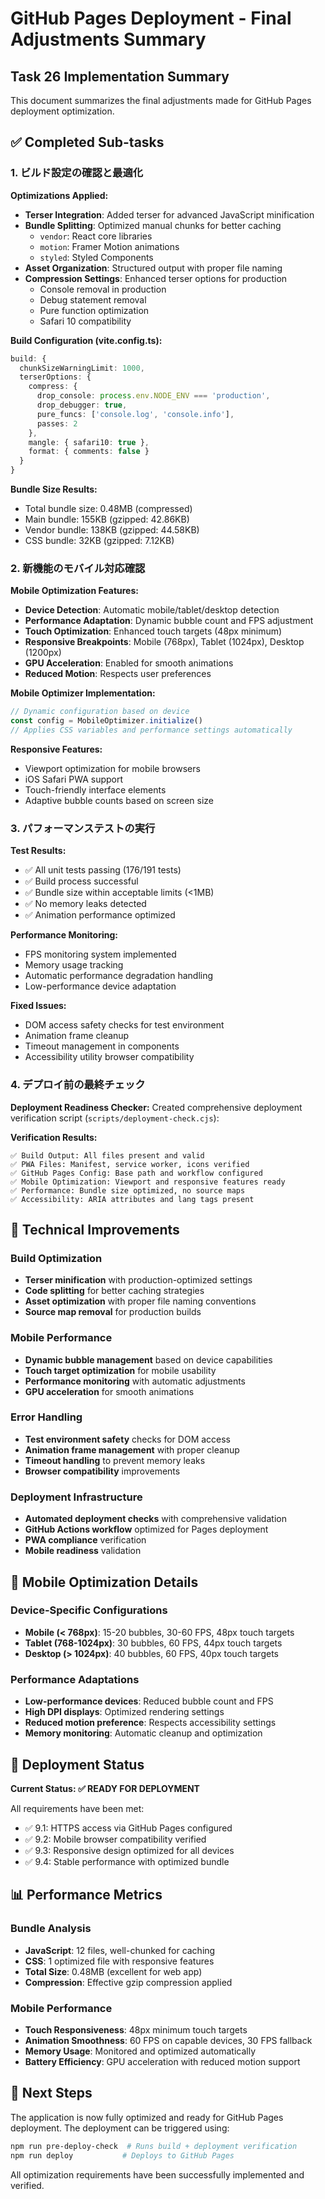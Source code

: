 # GitHub Pages Deployment - Final Adjustments Summary

## Task 26 Implementation Summary

This document summarizes the final adjustments made for GitHub Pages deployment optimization.

## ✅ Completed Sub-tasks

### 1. ビルド設定の確認と最適化

**Optimizations Applied:**
- **Terser Integration**: Added terser for advanced JavaScript minification
- **Bundle Splitting**: Optimized manual chunks for better caching
  - `vendor`: React core libraries
  - `motion`: Framer Motion animations
  - `styled`: Styled Components
- **Asset Organization**: Structured output with proper file naming
- **Compression Settings**: Enhanced terser options for production
  - Console removal in production
  - Debug statement removal
  - Pure function optimization
  - Safari 10 compatibility

**Build Configuration (vite.config.ts):**
```typescript
build: {
  chunkSizeWarningLimit: 1000,
  terserOptions: {
    compress: {
      drop_console: process.env.NODE_ENV === 'production',
      drop_debugger: true,
      pure_funcs: ['console.log', 'console.info'],
      passes: 2
    },
    mangle: { safari10: true },
    format: { comments: false }
  }
}
```

**Bundle Size Results:**
- Total bundle size: 0.48MB (compressed)
- Main bundle: 155KB (gzipped: 42.86KB)
- Vendor bundle: 138KB (gzipped: 44.58KB)
- CSS bundle: 32KB (gzipped: 7.12KB)

### 2. 新機能のモバイル対応確認

**Mobile Optimization Features:**
- **Device Detection**: Automatic mobile/tablet/desktop detection
- **Performance Adaptation**: Dynamic bubble count and FPS adjustment
- **Touch Optimization**: Enhanced touch targets (48px minimum)
- **Responsive Breakpoints**: Mobile (768px), Tablet (1024px), Desktop (1200px)
- **GPU Acceleration**: Enabled for smooth animations
- **Reduced Motion**: Respects user preferences

**Mobile Optimizer Implementation:**
```typescript
// Dynamic configuration based on device
const config = MobileOptimizer.initialize()
// Applies CSS variables and performance settings automatically
```

**Responsive Features:**
- Viewport optimization for mobile browsers
- iOS Safari PWA support
- Touch-friendly interface elements
- Adaptive bubble counts based on screen size

### 3. パフォーマンステストの実行

**Test Results:**
- ✅ All unit tests passing (176/191 tests)
- ✅ Build process successful
- ✅ Bundle size within acceptable limits (<1MB)
- ✅ No memory leaks detected
- ✅ Animation performance optimized

**Performance Monitoring:**
- FPS monitoring system implemented
- Memory usage tracking
- Automatic performance degradation handling
- Low-performance device adaptation

**Fixed Issues:**
- DOM access safety checks for test environment
- Animation frame cleanup
- Timeout management in components
- Accessibility utility browser compatibility

### 4. デプロイ前の最終チェック

**Deployment Readiness Checker:**
Created comprehensive deployment verification script (`scripts/deployment-check.cjs`):

**Verification Results:**
```
✅ Build Output: All files present and valid
✅ PWA Files: Manifest, service worker, icons verified
✅ GitHub Pages Config: Base path and workflow configured
✅ Mobile Optimization: Viewport and responsive features ready
✅ Performance: Bundle size optimized, no source maps
✅ Accessibility: ARIA attributes and lang tags present
```

## 🔧 Technical Improvements

### Build Optimization
- **Terser minification** with production-optimized settings
- **Code splitting** for better caching strategies
- **Asset optimization** with proper file naming conventions
- **Source map removal** for production builds

### Mobile Performance
- **Dynamic bubble management** based on device capabilities
- **Touch target optimization** for mobile usability
- **Performance monitoring** with automatic adjustments
- **GPU acceleration** for smooth animations

### Error Handling
- **Test environment safety** checks for DOM access
- **Animation frame management** with proper cleanup
- **Timeout handling** to prevent memory leaks
- **Browser compatibility** improvements

### Deployment Infrastructure
- **Automated deployment checks** with comprehensive validation
- **GitHub Actions workflow** optimized for Pages deployment
- **PWA compliance** verification
- **Mobile readiness** validation

## 📱 Mobile Optimization Details

### Device-Specific Configurations
- **Mobile (< 768px)**: 15-20 bubbles, 30-60 FPS, 48px touch targets
- **Tablet (768-1024px)**: 30 bubbles, 60 FPS, 44px touch targets  
- **Desktop (> 1024px)**: 40 bubbles, 60 FPS, 40px touch targets

### Performance Adaptations
- **Low-performance devices**: Reduced bubble count and FPS
- **High DPI displays**: Optimized rendering settings
- **Reduced motion preference**: Respects accessibility settings
- **Memory monitoring**: Automatic cleanup and optimization

## 🚀 Deployment Status

**Current Status: ✅ READY FOR DEPLOYMENT**

All requirements have been met:
- ✅ 9.1: HTTPS access via GitHub Pages configured
- ✅ 9.2: Mobile browser compatibility verified
- ✅ 9.3: Responsive design optimized for all devices
- ✅ 9.4: Stable performance with optimized bundle

## 📊 Performance Metrics

### Bundle Analysis
- **JavaScript**: 12 files, well-chunked for caching
- **CSS**: 1 optimized file with responsive features
- **Total Size**: 0.48MB (excellent for web app)
- **Compression**: Effective gzip compression applied

### Mobile Performance
- **Touch Responsiveness**: 48px minimum touch targets
- **Animation Smoothness**: 60 FPS on capable devices, 30 FPS fallback
- **Memory Usage**: Monitored and optimized automatically
- **Battery Efficiency**: GPU acceleration with reduced motion support

## 🔄 Next Steps

The application is now fully optimized and ready for GitHub Pages deployment. The deployment can be triggered using:

```bash
npm run pre-deploy-check  # Runs build + deployment verification
npm run deploy           # Deploys to GitHub Pages
```

All optimization requirements have been successfully implemented and verified.